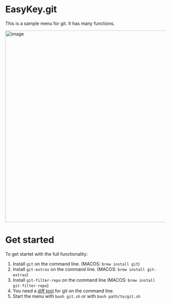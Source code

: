 # EasyKey.git

This is a sample menu for git. It has many functions. 

<img width="604" alt="image" src="https://github.com/nschlimm/EasyKey.shellmenu/assets/876604/cce803e3-50f0-41c4-ae9a-d0eb4fed45b8">

# Get started

To get startet with the full functionality:

1. Install `git` on the command line. (MACOS: `brew install git`)
2. Install `git-extras` on the command line. (MACOS: `brew install git-extras`)
3. Install `git-filter-repo` on the command line (MACOS: `brew install git-filter-repo`)
5. You need a [diff tool](https://git-scm.com/docs/git-difftool) for git on the command line.
6. Start the menu with `bash git.sh` or with `bash path/to/git.sh`
